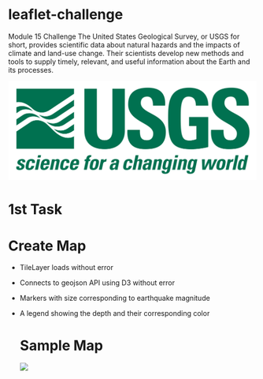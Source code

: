 # leaflet-challenge
Module 15 Challenge
The United States Geological Survey, or USGS for short, provides scientific data about natural hazards and the impacts of climate and land-use change. Their scientists develop new methods and tools to supply timely, relevant, and useful information about the Earth and its processes.

<p align='center'> <img src='Leaflet-Part-1/Images/1-Logo.png'></p>

# 1st Task
# Create Map
- TileLayer loads without error 
- Connects to geojson API using D3 without error 
- Markers with size corresponding to earthquake magnitude 
- A legend showing the depth and their corresponding color

  # Sample Map
  <img src="ChantalThom/leaflet-challenge/raw/main/Leaflet-Part-1/Images/1-Logo.png">

